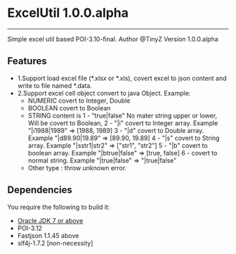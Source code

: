 # ExcelUtil 1.0.0.alpha
--------------------

Simple excel util based POI-3.10-final.
Author @TinyZ
Version 1.0.0.alpha

## Features

* 1.Support load excel file (*.xlsx or *.xls), covert excel to json content and write to file named *.data.
* 2.Support excel cell object convert to java Object. Example:
    * NUMERIC covert to Integer, Double
    * BOOLEAN covert to Boolean
    * STRING content is
        1 - "true|false" No mater string upper or lower, Will be covert to Boolean,
        2 - "|i" covert to Integer array. Example "|i1988|1989" => [1988, 1989]
        3 - "|d" covert to Double array. Example "|d89.90|19.89" => [89.90, 19.89]
        4 - "|s" covert to String array. Example "|sstr1|str2" => ["str1", "str2"]
        5 - "|b" covert to boolean array. Example "|btrue|false" => [true, false]
        6 - covert to normal string. Example "|true|false" => "|true|false"
    * Other type : throw unknown error.

## Dependencies

You require the following to build it:
* [Oracle JDK 7 or above](http://www.oracle.com/technetwork/java/)
* POI-3.12
* Fastjson 1.1.45 above
* slf4j-1.7.2 [non-necessity]




